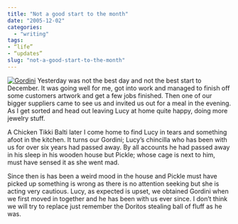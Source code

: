 ```yaml
---
title: "Not a good start to the month"
date: "2005-12-02"
categories:
  - "writing"
tags:
- “life”
- “updates”
slug: "not-a-good-start-to-the-month"
---
```


 [![Gordini][image-1]][1]
Yesterday was not the best day and not the best start to December. It was going well for me, got into work and managed to finish off some customers artwork and get a few jobs finished. Then one of our bigger suppliers came to see us and invited us out for a meal in the evening. As I get sorted and head out leaving Lucy at home quite happy, doing more jewelry stuff. 

A Chicken Tikki Balti later I come home to find Lucy in tears and something afoot in the kitchen. It turns our Gordini; Lucy’s chincilla who has been with us for over six years had passed away. By all accounts he had passed away in his sleep in his wooden house but Pickle; whose cage is next to him, must have sensed it as she went mad. 

Since then is has been a weird mood in the house and Pickle must have picked up something is wrong as there is no attention seeking but she is acting very cautious. Lucy, as expected is upset, we obtained Gordini when we first moved in together and he has been with us ever since. I don’t think we will try to replace just remember the Doritos stealing ball of fluff as he was.

[1]:	https://www.flickr.com/photos/funkylarma/69294526/ "Gordini"

[image-1]:	/images/69294526_966e6d0fdd_m.jpg